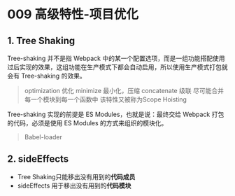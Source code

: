 # 009 高级特性-项目优化

## 1. Tree Shaking

Tree-shaking 并不是指 Webpack 中的某一个配置选项，而是一组功能搭配使用过后实现的效果，这组功能在生产模式下都会自动启用，所以使用生产模式打包就会有 Tree-shaking 的效果。

> optimization 优化
> minimize 最小化，压缩
> concatenate 级联    尽可能合并每一个模块到每一个函数中  该特性又被称为Scope Hoisting

Tree-shaking 实现的前提是 ES Modules，也就是说：最终交给 Webpack 打包的代码，必须是使用 ES Modules 的方式来组织的模块化。

> Babel-loader

## 2. sideEffects

- Tree Shaking只能移出没有用到的**代码成员**
- sideEffects 用于移出没有用到的**代码模块**





